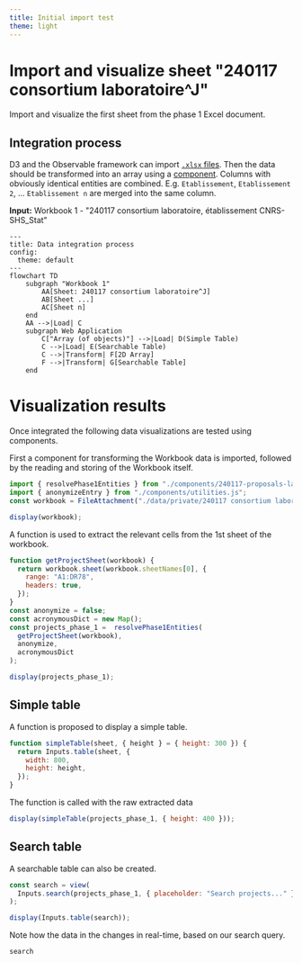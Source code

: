```yaml
---
title: Initial import test
theme: light
---
```


# Import and visualize sheet "240117 consortium laboratoire^J"

Import and visualize the first sheet from the phase 1 Excel document.

## Integration process

D3 and the Observable framework can import [`.xlsx` files](https://observablehq.com/framework/lib/xlsx).
Then the data should be transformed into an array using a [component](./components/240117-proposals-labs-establishments.js).
Columns with obviously identical entities are combined.
E.g. `Etablissement`, `Etablissement 2`, ... `Etablissement n` are merged into the same column.

**Input:** Workbook 1 - "240117 consortium laboratoire, établissement CNRS-SHS_Stat"

```mermaid
---
title: Data integration process
config:
  theme: default
---
flowchart TD
    subgraph "Workbook 1"
        AA[Sheet: 240117 consortium laboratoire^J]
        AB[Sheet ...]
        AC[Sheet n]
    end
    AA -->|Load| C
    subgraph Web Application
        C["Array (of objects)"] -->|Load| D(Simple Table)
        C -->|Load| E(Searchable Table)
        C -->|Transform| F[2D Array]
        F -->|Transform| G[Searchable Table]
    end
```

# Visualization results

Once integrated the following data visualizations are tested using components.

First a component for transforming the Workbook data is imported, followed by the reading and storing of the Workbook itself.

```js echo
import { resolvePhase1Entities } from "./components/240117-proposals-labs-establishments.js";
import { anonymizeEntry } from "./components/utilities.js";
const workbook = FileAttachment("./data/private/240117 consortium laboratoire, établissement CNRS-SHS_Stat.xlsx").xlsx();
```

```js
display(workbook);
```

A function is used to extract the relevant cells from the 1st sheet of the workbook.

```js echo
function getProjectSheet(workbook) {
  return workbook.sheet(workbook.sheetNames[0], {
    range: "A1:DR78",
    headers: true,
  });
}
const anonymize = false;
const acronymousDict = new Map();
const projects_phase_1 =  resolvePhase1Entities(
  getProjectSheet(workbook),
  anonymize,
  acronymousDict
);
```

```js
display(projects_phase_1);
```

## Simple table

A function is proposed to display a simple table.
```js echo
function simpleTable(sheet, { height } = { height: 300 }) {
  return Inputs.table(sheet, {
    width: 800,
    height: height,
  });
}
```

The function is called with the raw extracted data

```js echo
display(simpleTable(projects_phase_1, { height: 400 }));
```

## Search table

A searchable table can also be created.

```js echo
const search = view(
  Inputs.search(projects_phase_1, { placeholder: "Search projects..." })
);
```

```js echo
display(Inputs.table(search));
```

Note how the data in the changes in real-time, based on our search query. 

```js
search
```
<!-- 
## Table with 2D arrays and search

Using the proposed transformation from the component, we can map the extracted data to a more compact table.

```js echo
const searchMapped = view(
  Inputs.search(mappedData, { placeholder: "Search mapped projects..." })
);
```

```js echo
display(Inputs.table(searchMapped));
```

```js
searchMapped
``` -->
